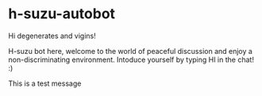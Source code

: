 # h-suzu-autobot

Hi degenerates and vigins!

H-suzu bot here, welcome to the world of peaceful discussion and enjoy a non-discriminating environment.
Intoduce yourself by typing HI in the chat! :)

This is a test message
